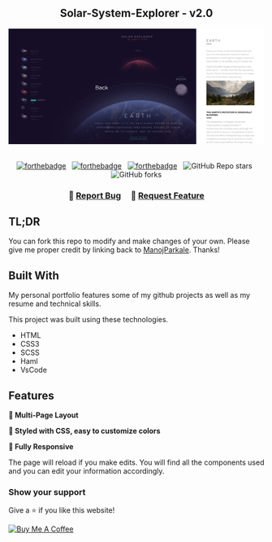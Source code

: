 <h2 align="center">
  Solar-System-Explorer - v2.0<br/>
</h2>
<div align="center">
  <img alt="Demo" src="./solar.png" />
</div>

<br/>

<center>

[![forthebadge](https://forthebadge.com/images/badges/made-with-css.svg)](https://forthebadge.com) &nbsp;
[![forthebadge](https://forthebadge.com/images/badges/made-with-html.svg)](https://forthebadge.com) &nbsp;
[![forthebadge](https://forthebadge.com/images/badges/made-with-scss.svg)](https://forthebadge.com) &nbsp;
![GitHub Repo stars](https://img.shields.io/github/stars/ManojParkale/Solar-System-Explorer?color=red&logo=github&style=for-the-badge) &nbsp;
![GitHub forks](https://img.shields.io/github/forks/ManojParkale/Solar-System-Explorer?color=red&logo=github&style=for-the-badge)

</center>

<h3 align="center">
    🔹
    <a href="https://github.com/ManojParkale/Solar-System-Explorer/issues">Report Bug</a> &nbsp; &nbsp;
    🔹
    <a href="https://github.com/ManojParkale/Solar-System-Explorer/issues">Request Feature</a>
</h3>

## TL;DR

You can fork this repo to modify and make changes of your own. Please give me proper credit by linking back to [ManojParkale](https://github.com/ManojParkale/Solar-System-Explorer). Thanks!

## Built With

My personal portfolio features some of my github projects as well as my resume and technical skills.<br/>

This project was built using these technologies.

- HTML
- CSS3
- SCSS
- Haml
- VsCode

## Features

**📖 Multi-Page Layout**

**🎨 Styled with CSS, easy to customize colors**

**📱 Fully Responsive**

The page will reload if you make edits.
You will find all the components used and you can edit your information accordingly.

### Show your support

Give a ⭐ if you like this website!

<a href="https://www.buymeacoffee.com/ManojParkale" target="_blank"><img src="https://cdn.buymeacoffee.com/buttons/v2/default-violet.png" alt="Buy Me A Coffee" height= "60px" width= "217px" ></a>
